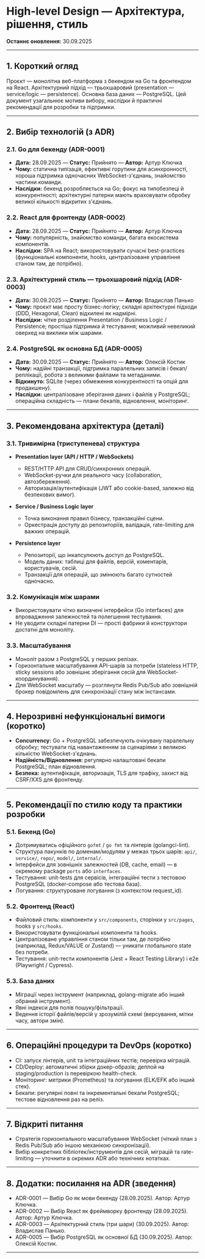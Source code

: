 # High-level Design — Архітектура, рішення, стиль

**Останнє оновлення:** 30.09.2025

---

## 1. Короткий огляд

Проєкт — монолітна веб-платформа з бекендом на Go та фронтендом на React. Архітектурний підхід — трьохшаровий (presentation — service/logic — persistence). Основна база даних — PostgreSQL. Цей документ узагальнює мотиви вибору, наслідки й практичні рекомендації для розробки та підтримки.

---

## 2. Вибір технологій (з ADR)

### 2.1. Go для бекенду (ADR-0001)
- **Дата:** 28.09.2025 — **Статус:** Прийнято — **Автор:** Артур Ключка
- **Чому:** статична типізація, ефективні горутини для асинхронності, хороша підтримка одночасних WebSocket-з'єднань, знайомство частини команди.
- **Наслідки:** бекенд розробляється на Go; фокус на типобезпеці й конкурентності; архітектурні патерни мають враховувати обробку великої кількості відкритих з'єднань.

### 2.2. React для фронтенду (ADR-0002)
- **Дата:** 28.09.2025 — **Статус:** Прийнято — **Автор:** Артур Ключка
- **Чому:** популярність, знайомство команди, багата екосистема компонентів.
- **Наслідки:** SPA на React; використовувати сучасні best-practices (функціональні компоненти, hooks, централізоване управління станом там, де потрібно).

### 2.3. Архітектурний стиль — трьохшаровий підхід (ADR-0003)
- **Дата:** 30.09.2025 — **Статус:** Прийнято — **Автор:** Владислав Панько
- **Чому:** проєкт має просту бізнес-логіку; складні архітектурні підходи (DDD, Hexagonal, Clean) відхилені як надмірні.
- **Наслідки:** чітке розділення Presentation / Business Logic / Persistence; простіша підтримка й тестування; можливий невеликий оверхед на виклики між шарами.

### 2.4. PostgreSQL як основна БД (ADR-0005)
- **Дата:** 30.09.2025 — **Статус:** Прийнято — **Автор:** Олексій Костик
- **Чому:** надійні транзакції, підтримка паралельних записів і бекап/реплікації, робота з великими файлами та метаданими.
- **Відкинуто:** SQLite (через обмеження конкурентності та опцій для продакшену).
- **Наслідки:** централізоване зберігання даних і файлів у PostgreSQL; операційна складність — плани бекапів, відновлення, моніторинг.

---

## 3. Рекомендована архітектура (деталі)

### 3.1. Тривимірна (триступенева) структура
- **Presentation layer (API / HTTP / WebSockets)**
  - REST/HTTP API для CRUD/синхронних операцій.
  - WebSocket-ручки для реального часу (collaboration, автозбереження).
  - Авторизація/аутентифікація (JWT або cookie-based, залежно від безпекових вимог).

- **Service / Business Logic layer**
  - Точка виконання правил бізнесу, транзакційні сцени.
  - Оркестрація доступу до репозиторіїв, валідація, rate-limiting для важких операцій.

- **Persistence layer**
  - Репозиторії, що інкапсулюють доступ до PostgreSQL.
  - Модель даних: таблиці для файлів, версій, коментарів, користувачів, сесій.
  - Транзакції для операцій, що змінюють багато сутностей одночасно.

### 3.2. Комунікація між шарами
- Використовувати чітко визначені інтерфейси (Go interfaces) для впровадження залежностей та полегшення тестування.
- Не уводити складні патерни DI — прості фабрики й конструктори достатні для моноліту.

### 3.3. Масштабування
- Моноліт разом з PostgreSQL у перших релізах.
- Горизонтальне масштабування API-шарів за потреби (stateless HTTP, sticky sessions або зовнішнє зберігання сесій для WebSocket-координування).
- Для WebSocket масштабу — розглянути Redis Pub/Sub або зовнішній брокер повідомлень для синхронізації стану між інстансами.

---

## 4. Нерозривні нефункціональні вимоги (коротко)
- **Concurrency:** Go + PostgreSQL забезпечують очікувану паралельну обробку; тестувати під навантаженням за сценаріями з великою кількістю WebSocket-з'єднань.
- **Надійність/Відновлення:** регулярно налаштовані бекапи PostgreSQL; план відновлення.
- **Безпека:** аутентифікація, авторизація, TLS для трафіку, захист від CSRF/XXS для фронтенду.

---

## 5. Рекомендації по стилю коду та практики розробки

### 5.1. Бекенд (Go)
- Дотримуватись офіційного `gofmt` / `go fmt` та лінтерів (golangci-lint).
- Структура пакунків по доменам/модулям у межах трьох шарів: `api/`, `service/`, `repo/`, `model/`, `internal/`.
- Інтерфейси для зовнішніх залежностей (DB, cache, email) — в окремому package `ports` або `interfaces`.
- Тестування: unit-tests для сервісів, інтеграційні тести з тестовою PostgreSQL (docker-compose або тестова база).
- Логування: структуроване логування (з контекстом request_id).

### 5.2. Фронтенд (React)
- Файловий стиль: компоненти у `src/components`, сторінки у `src/pages`, hooks у `src/hooks`.
- Використовувати функціональні компоненти та hooks.
- Централізоване управління станом тільки там, де потрібно (наприклад, Redux/VALUE or Zustand) — уникати глобального state без потреби.
- Тестування: unit-тести компонентів (Jest + React Testing Library) і e2e (Playwright / Cypress).

### 5.3. База даних
- Міграції через інструмент (наприклад, golang-migrate або інший обраний інструмент).
- Явні індекси для полів пошуку/фільтрації.
- Ведення історії файлів/версій у зрозумілій схемі (версування, мітки часу, автори змін).

---

## 6. Операційні процедури та DevOps (коротко)
- CI: запуск лінтерів, unit та інтеграційних тестів; перевірка міграцій.
- CD/Deploy: автоматичні збірки докер-образів; деплой на staging/production із перевіркою health-check.
- Моніторинг: метрики (Prometheus) та логування (ELK/EFK або інший стек).
- Бекапи: регулярні повні та інкрементальні бекапи PostgreSQL; тестове відновлення раз на реліз.

---

## 7. Відкриті питання
- Стратегія горизонтального масштабування WebSocket (чіткий план з Redis Pub/Sub або іншою механікою синхронізації).
- Вибір конкретних бібліотек/інструментів для сесій, міграцій та rate-limiting — уточнити в окремих ADR або технічних нотатках.

---

## 8. Додатки: посилання на ADR (зведення)
- ADR-0001 — Вибір Go як мови бекенду (28.09.2025). Автор: Артур Ключка.
- ADR-0002 — Вибір React як фреймворку фронтенду (28.09.2025). Автор: Артур Ключка.
- ADR-0003 — Архітектурний стиль (три шари) (30.09.2025). Автор: Владислав Панько.
- ADR-0005 — Вибір PostgreSQL як основної БД (30.09.2025). Автор: Олексій Костик.

---

